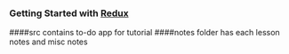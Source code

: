 ### Getting Started with [Redux](https://egghead.io/series/getting-started-with-redux)

####src contains to-do app for tutorial
####notes folder has each lesson notes and misc notes
